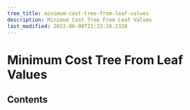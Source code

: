```yaml
---
tree_title: minimum-cost-tree-from-leaf-values
description: Minimum Cost Tree From Leaf Values
last_modified: 2022-06-09T21:23:28.2328
---
```


# Minimum Cost Tree From Leaf Values

## Contents
